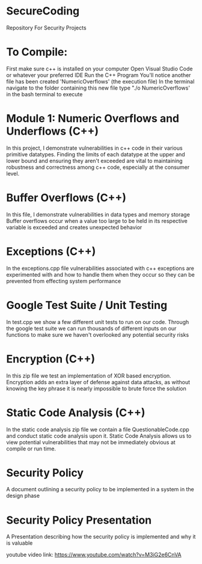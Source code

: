 # SecureCoding
Repository For Security Projects

# To Compile:

First make sure c++ is installed on your computer
Open Visual Studio Code or whatever your preferred IDE
Run the C++ Program
You'll notice another file has been created 'NumericOverflows' (the execution file)
In the terminal navigate to the folder containing this new file
type "./o NumericOverflows' in the bash terminal to execute

# Module 1: Numeric Overflows and Underflows (C++)

In this project, I demonstrate vulnerabilities in c++ code in their various primitive datatypes. 
Finding the limits of each datatype at the upper and lower bound and ensuring they aren't exceeded 
are vital to maintaining robustness and correctness among c++ code, especially at the consumer level.

# Buffer Overflows (C++)

In this file, I demonstrate vulnerabilities in data types and memory storage
Buffer overflows occur when a value too large to be held in its respective variable is exceeded and creates unexpected behavior

# Exceptions (C++)

In the exceptions.cpp file vulnerabilities associated with c++ exceptions are experimented with and how to handle them when they occur so they can be prevented from effecting system performance

# Google Test Suite / Unit Testing

In test.cpp we show a few different unit tests to run on our code. Through the google test suite we can run thousands of different inputs on our functions to make sure we haven't overlooked any potential security risks

# Encryption (C++)

In this zip file we test an implementation of XOR based encryption.
Encryption adds an extra layer of defense against data attacks, as without knowing the key phrase it is nearly impossible to brute force the solution

# Static Code Analysis (C++)

In the static code analysis zip file we contain a file QuestionableCode.cpp and conduct static code analysis upon it. Static Code Analysis allows us to view potential vulnerabilities that may not be immediately obvious at compile or run time.

# Security Policy

A document outlining a security policy to be implemented in a system in the design phase

# Security Policy Presentation

A Presentation describing how the security policy is implemented and why it is valuable 

youtube video link: https://www.youtube.com/watch?v=M3iG2e6CnVA

